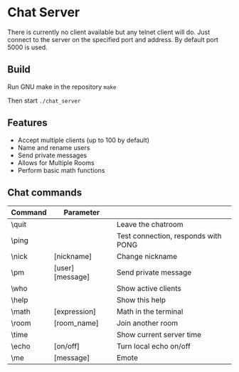 Chat Server
=

There is currently no client available but any telnet client will do. Just connect to the server on the specified port and address. By default port 5000 is used.

## Build
Run GNU make in the repository
`make`

Then start
`./chat_server`

## Features
* Accept multiple clients (up to 100 by default)
* Name and rename users
* Send private messages
* Allows for Multiple Rooms
* Perform basic math functions

## Chat commands

| Command       | Parameter             |                                     |
| ------------- | --------------------- | ----------------------------------- |
| \quit         |                       | Leave the chatroom                  |
| \ping         |                       | Test connection, responds with PONG |
| \nick         | [nickname]            | Change nickname                     |
| \pm           | [user] [message]      | Send private message                |
| \who          |                       | Show active clients                 |
| \help         |                       | Show this help                      |
| \math         | [expression]          | Math in the terminal                |
| \room         | [room_name]           | Join another room                   |
| \time         |                       | Show current server time            |
| \echo         | [on/off]              | Turn local echo on/off              |
| \me           | [message]             | Emote                               |
